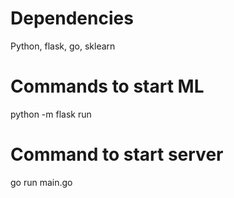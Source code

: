 
# Dependencies
Python, flask, go, sklearn
# Commands to start ML 
python -m flask run

# Command to start server
  go run main.go
  
